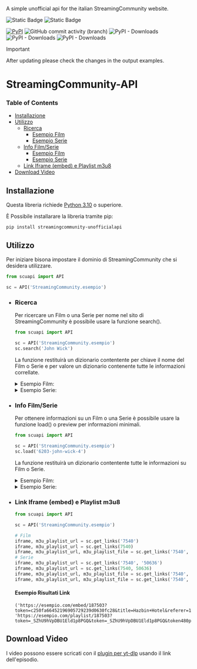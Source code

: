 A simple unofficial api for the italian StreamingCommunity website.

![Static Badge](https://img.shields.io/badge/version-3.0.1-green?style=for-the-badge) ![Static Badge](https://img.shields.io/badge/06%2F04%2F2025-Working-green?style=for-the-badge)

[![PyPI](https://img.shields.io/pypi/v/streamingcommunity-unofficialapi?style=flat)](https://pypi.org/project/streamingcommunity-unofficialapi/)
![GitHub commit activity (branch)](https://img.shields.io/github/commit-activity/w/Blu-Tiger/streamingcommunity-unofficialapi?style=flat)
![PyPI - Downloads](https://img.shields.io/pypi/dd/streamingcommunity-unofficialapi?style=flat)
![PyPI - Downloads](https://img.shields.io/pypi/dw/streamingcommunity-unofficialapi?style=flat)
![PyPI - Downloads](https://img.shields.io/pypi/dm/streamingcommunity-unofficialapi?style=flat)

> [!IMPORTANT]
> After updating please check the changes in the output examples.

# StreamingCommunity-API

### Table of Contents

- [Installazione](#installazione)
- [Utilizzo](#utilizzo)
  - [Ricerca](#ricerca)
    - [Esempio Film](#ricerca-esempio-film)
    - [Esempio Serie](#ricerca-esempio-serie)
  - [Info Film/Serie](#info-filmserie)
    - [Esempio Film](#info-esempio-film)
    - [Esempio Serie](#info-esempio-serie)
  - [Link Iframe (embed) e Playlist m3u8](#getlinks)
- [Download Video](#download-video)

## Installazione <a name="installazione" />

Questa libreria richiede [Python 3.10](https://www.python.org/) o superiore.

È Possibile installarare la libreria tramite pip:

```
pip install streamingcommunity-unofficialapi
```

## Utilizzo <a name="utilizzo" />

Per iniziare bisona impostare il dominio di StreamingCommunity che si desidera utilizzare.

```python
from scuapi import API

sc = API('StreamingCommunity.esempio')
```

- ### Ricerca <a name="ricerca" />

  Per ricercare un Film o una Serie per nome nel sito di StreamingCommunity è possibile usare la funzione search().

  ```python
  from scuapi import API

  sc = API('StreamingCommunity.esempio')
  sc.search('John Wick')
  ```

  La funzione restituirà un dizionario contentente per chiave il nome del Film o Serie e per valore un dizionario contenente tutte le informazioni correllate.

  <details>
  <summary>Esempio Film: <a name="ricerca-esempio-film" /></summary>

  ```
  {
      "John Wick": {
          "id": 6,
          "slug": "john-wick",
          "name": "John Wick",
          "type": "movie",
          "score": "8.1",
          "sub_ita": 0,
          "last_air_date": "2014-10-22",
          "seasons_count": 0,
          "images": [
              {
                  "imageable_id": 6,
                  "imageable_type": "title",
                  "filename": "f7887fba-d2d3-4252-b2e9-45129e1ecfd9.webp",
                  "type": "poster",
                  "original_url_field": None,
              },
              {
                  "imageable_id": 6,
                  "imageable_type": "title",
                  "filename": "3ca16987-4229-4369-ba0b-670e0ec2b4df.webp",
                  "type": "background",
                  "original_url_field": None,
              }
          ],
          "url": "https://StreamingCommunity.esempio/titles/6-john-wick",
      },
      "John Wick 4": {
          "id": 6203,
          "slug": "john-wick-4",
          "name": "John Wick 4",
          "type": "movie",
          "score": "8.6",
          "sub_ita": 0,
          "last_air_date": "2023-03-22",
          "seasons_count": 0,
          "images": [
              {
                  "imageable_id": 6203,
                  "imageable_type": "title",
                  "filename": "8babb029-90b3-4237-aff2-2395b2dfb5ce.webp",
                  "type": "cover_mobile",
                  "original_url_field": None,
              },
              {
                  "imageable_id": 6203,
                  "imageable_type": "title",
                  "filename": "64934c02-794f-4307-a860-758eed06b717.webp",
                  "type": "logo",
                  "original_url_field": None,
              }
          ],
          "url": "https://StreamingCommunity.esempio/titles/6203-john-wick-4",
      },
  }
  ```

   </details>

  <details>
  <summary>Esempio Serie: <a name="ricerca-esempio-serie" /></summary>

  ```
  {
    "Hazbin Hotel": {
      "id": 7540,
      "slug": "hazbin-hotel",
      "name": "Hazbin Hotel",
      "type": "tv",
      "score": "9.2",
      "sub_ita": 0,
      "last_air_date": null,
      "seasons_count": 1,
      "images": [
        {
          "imageable_id": 7540,
          "imageable_type": "title",
          "filename": "cf42bff9-41dc-4710-be80-cbc91ac6686c.webp",
          "type": "logo",
          "original_url_field": null
        },
        {
          "imageable_id": 7540,
          "imageable_type": "title",
          "filename": "d79bac25-35d5-4cae-9543-3f7380260ff8.webp",
          "type": "cover_mobile",
          "original_url_field": null
        },
        {
          "imageable_id": 7540,
          "imageable_type": "title",
          "filename": "4ba17e65-c47b-41cb-833c-2fc5e640bad0.webp",
          "type": "cover",
          "original_url_field": null
        },
        {
          "imageable_id": 7540,
          "imageable_type": "title",
          "filename": "ca6cbc7b-4d05-4d23-bc35-cef0aafd33b4.webp",
          "type": "background",
          "original_url_field": null
        },
        {
          "imageable_id": 7540,
          "imageable_type": "title",
          "filename": "d06f117f-d3c6-43ef-9d9a-9d99543387ad.webp",
          "type": "poster",
          "original_url_field": null
        }
      ],
      "url": "https://StreamingCommunity.esempio/titles/7540-hazbin-hotel"
    }
  }
  ```

  </details>

- ### Info Film/Serie <a name="info-filmserie" />

  Per ottenere informazioni su un Film o una Serie è possibile usare la funzione load() o preview per informazioni minimali.

  ```python
  from scuapi import API

  sc = API('StreamingCommunity.esempio')
  sc.load('6203-john-wick-4')
  ```

  La funzione restituirà un dizionario contentente tutte le informazioni su Film o Serie.

  <details>
  <summary>Esempio Film: <a name="info-esempio-film" /></summary>

  ```
    {
        "name": "John Wick",
        "url": "https://streamingcommunity.esempio/titles/6-john-wick",
        "id": 6,
        "type": "Movie",
        "images": [
            {
                "id": 216,
                "filename": "f7887fba-d2d3-4252-b2e9-45129e1ecfd9.webp",
                "type": "poster",
                "imageable_type": "title",
                "imageable_id": 6,
                "created_at": "2023-05-18T11:48:50.000000Z",
                "updated_at": "2023-05-18T14:16:51.000000Z",
                "original_url_field": None,
            },
            {
                "id": 217,
                "filename": "3ca16987-4229-4369-ba0b-670e0ec2b4df.webp",
                "type": "background",
                "imageable_type": "title",
                "imageable_id": 6,
                "created_at": "2023-05-18T11:48:50.000000Z",
                "updated_at": "2023-05-18T14:16:51.000000Z",
                "original_url_field": None,
            },
        ],
        "year": 2014,
        "plot": "Dopo la morte dell'amata moglie, il leggendario ex assassino John Wick (Keanu Reeves) trascorre le giornate a rimettere in sesto la sua Ford Mustang del 1969 e con la sola compagnia del cane Daisy. La sua esistenza scivola via senza intoppi fino a quando un sadico delinquente di nome Yosef Tarasof nota la sua auto. Non accettando il rifiuto di venderla di Wick, Yosef manda due suoi complici a rubare la macchina e a uccidere brutalmente Daisy. Da quel momento, John si mette sulle tracce del criminale a New York, scoprendo di avere a che fare con l'unico figlio del boss della mala Viggo Tarasof. Quando in breve tempo per la città si diffonde la voce che John è in cerca di Yosef per vendicarsi, Viggo mette sulla sua testa una grande ricompensa, che attira tutti gli assassini in circolazione.",
        "tmdb_id": 245891,
        "imdb_id": "tt2911666",
        "netflix_id": 80013762,
        "prime_id": "0G58W0Q34J67V60W5XWF6BAVXM",
        "disney_id": None,
        "release_date": "2014-10-22",
        "sub_ita": None,
        "rating": 8000,
        "tags": ["Azione", "Thriller"],
        "duration": 136,
        "trailerUrl": "https://www.youtube.com/watch?v=N_ZPL3hmFEo",
        "recommendations": [
            {
                "id": 5981,
                "slug": "invito-a-cena-con-delitto",
                "name": "Invito a cena con delitto",
                "type": "movie",
                "score": "7.8",
                "sub_ita": 0,
                "last_air_date": "1976-06-23",
                "age": None,
                "seasons_count": 0,
                "images": [
                    {
                        "imageable_id": 5981,
                        "imageable_type": "title",
                        "filename": "19aabbad-784e-480c-b5d1-97bd3266eea4.webp",
                        "type": "poster",
                        "original_url_field": None,
                    },
                    {
                        "imageable_id": 5981,
                        "imageable_type": "title",
                        "filename": "85cd7753-4b33-4c73-ad42-f20689a67d69.webp",
                        "type": "background",
                        "original_url_field": None,
                    },
                ],
            },
            {
                "id": 10916,
                "slug": "absolution-storia-criminale",
                "name": "ABSOLUTION - STORIA CRIMINALE",
                "type": "movie",
                "score": "6.2",
                "sub_ita": 0,
                "last_air_date": "2024-10-31",
                "age": 18,
                "seasons_count": 0,
                "images": [
                    {
                        "imageable_id": 10916,
                        "imageable_type": "title",
                        "filename": "dde0111a-f0d9-4510-a85e-288e55059023.webp",
                        "type": "cover",
                        "original_url_field": None,
                    },
                    {
                        "imageable_id": 10916,
                        "imageable_type": "title",
                        "filename": "f2c04f2f-a940-43d1-9f60-7b754ad82c79.webp",
                        "type": "cover_mobile",
                        "original_url_field": None,
                    },
                ],
            },
        ],
    }
  ```

  </details>

  <details>
  <summary>Esempio Serie: <a name="info-esempio-serie" /></summary>

  ```
    {
        "name": "Scissione",
        "url": "https://streamingcommunity.esempio/titles/4937-scissione",
        "id": 4937,
        "type": "TvSeries",
        "episodeList": [
            {
                "name": "Buone notizie sull'inferno",
                "season": 1,
                "episode": 1,
                "description": "Mark viene promosso a capo del team di impiegati la cui memoria è stata chirurgicamente scissa per dividere i ricordi della vita lavorativa da quelli della vita privata.",
                "duration": 52,
                "images": [
                    {
                        "id": 144908,
                        "filename": "333170a8-9dfd-49d9-b5b2-565b97cb78c0.webp",
                        "type": "cover",
                        "imageable_type": "episode",
                        "imageable_id": 30088,
                        "created_at": "2024-12-12T16:44:40.000000Z",
                        "updated_at": "2024-12-12T16:44:40.000000Z",
                        "original_url_field": None,
                    }
                ],
                "url": "ParseResult(scheme='https', netloc='streamingcommunity.esempio', path='', params='', query='', fragment='')/watch/4937?e=30088",
                "id": 30088,
            },
            {
                "name": "Half Loop",
                "season": 1,
                "episode": 2,
                "description": "Il team forma la nuova assunta, Helly, sul lavoro di Macrodata Refinment. Mark si prende un giorno di pausa per incontrare un misterioso ex collega.",
                "duration": 47,
                "images": [
                    {
                        "id": 144909,
                        "filename": "51a84c9f-8691-4069-b74e-8e04245291b8.webp",
                        "type": "cover",
                        "imageable_type": "episode",
                        "imageable_id": 30089,
                        "created_at": "2024-12-12T16:44:48.000000Z",
                        "updated_at": "2024-12-12T16:44:48.000000Z",
                        "original_url_field": None,
                    }
                ],
                "url": "ParseResult(scheme='https', netloc='streamingcommunity.esempio', path='', params='', query='', fragment='')/watch/4937?e=30089",
                "id": 30089,
            },
            {
                "name": "Chi è vivo?",
                "season": 2,
                "episode": 3,
                "description": "Mark, Helly, Irving e Dylan cercano risposte.",
                "duration": 53,
                "images": [
                    {
                        "id": 149514,
                        "filename": "dd954958-6633-4221-97e9-3ec448758725.webp",
                        "type": "cover",
                        "imageable_type": "episode",
                        "imageable_id": 84347,
                        "created_at": "2025-01-31T02:10:31.000000Z",
                        "updated_at": "2025-01-31T02:10:31.000000Z",
                        "original_url_field": None,
                    }
                ],
                "url": "ParseResult(scheme='https', netloc='streamingcommunity.esempio', path='', params='', query='', fragment='')/watch/4937?e=84347",
                "id": 84347,
            },
            {
                "name": "La Valle del Dolore",
                "season": 2,
                "episode": 4,
                "description": "Il team partecipa a un'attività di gruppo.",
                "duration": 50,
                "images": [
                    {
                        "id": 150044,
                        "filename": "01f322e9-2534-46bc-a55c-b29152298d82.webp",
                        "type": "cover",
                        "imageable_type": "episode",
                        "imageable_id": 84509,
                        "created_at": "2025-02-07T02:08:31.000000Z",
                        "updated_at": "2025-02-07T02:08:31.000000Z",
                        "original_url_field": None,
                    }
                ],
                "url": "ParseResult(scheme='https', netloc='streamingcommunity.esempio', path='', params='', query='', fragment='')/watch/4937?e=84509",
                "id": 84509,
            },
        ],
        "images": [
            {
                "id": 155419,
                "filename": "c0e66fa5-9d20-47cf-aee4-7a1a7eb3d9ce.webp",
                "type": "cover",
                "imageable_type": "title",
                "imageable_id": 4937,
                "created_at": "2025-03-13T18:37:16.000000Z",
                "updated_at": "2025-03-13T18:37:16.000000Z",
                "original_url_field": None,
            },
            {
                "id": 155420,
                "filename": "dd1fdc3e-bd17-4791-a8b0-57e16b30aadb.webp",
                "type": "cover_mobile",
                "imageable_type": "title",
                "imageable_id": 4937,
                "created_at": "2025-03-13T18:37:16.000000Z",
                "updated_at": "2025-03-13T18:37:16.000000Z",
                "original_url_field": None,
            },
        ],
        "year": 2022,
        "plot": "In questa serie vincitrice del premio Emmy diretta da Ben Stiller, Mark guida un team di impiegati la cui memoria è stata chirurgicamente scissa per dividere i ricordi della vita lavorativa da quelli della vita privata. Gli impiegati iniziano un viaggio alla scoperta della verità riguardo al loro lavoro e se stessi.",
        "tmdb_id": 95396,
        "imdb_id": "tt11280740",
        "netflix_id": None,
        "prime_id": None,
        "disney_id": None,
        "release_date": "2022-02-18",
        "sub_ita": None,
        "rating": 8700,
        "seasons_count": 2,
        "tags": ["Dramma", "Sci-Fi & Fantasy", "Mistero"],
        "trailerUrl": "https://www.youtube.com/watch?v=gHUPGia32y4",
        "recommendations": [
            {
                "id": 10623,
                "slug": "the-madness",
                "name": "The Madness",
                "type": "tv",
                "score": "6.9",
                "sub_ita": 0,
                "last_air_date": "2024-11-28",
                "age": 16,
                "seasons_count": 1,
                "images": [
                    {
                        "imageable_id": 10623,
                        "imageable_type": "title",
                        "filename": "a002ecd7-4218-472c-b909-0f80c057b933.webp",
                        "type": "logo",
                        "original_url_field": None,
                    },
                    {
                        "imageable_id": 10623,
                        "imageable_type": "title",
                        "filename": "d77b621a-6cc9-4c7c-9380-682cfb027b46.webp",
                        "type": "background",
                        "original_url_field": None,
                    },
                ],
            },
            {
                "id": 5010,
                "slug": "shining-girls",
                "name": "Shining Girls",
                "type": "tv",
                "score": "7.6",
                "sub_ita": 0,
                "last_air_date": "2022-04-29",
                "age": 12,
                "seasons_count": 1,
                "images": [
                    {
                        "imageable_id": 5010,
                        "imageable_type": "title",
                        "filename": "ee0b09c6-3fcc-4ae8-9aac-c1abe8b7b9b4.webp",
                        "type": "poster",
                        "original_url_field": None,
                    },
                    {
                        "imageable_id": 5010,
                        "imageable_type": "title",
                        "filename": "ec20c1ca-8450-4c45-80ec-38e379d66a29.webp",
                        "type": "background",
                        "original_url_field": None,
                    },
                ],
            },
        ],
    }

  ```

   </details>

- ### Link Iframe (embed) e Playlist m3u8 <a name="getlinks" />

  ```python
  from scuapi import API

  sc = API('StreamingCommunity.esempio')

  # Film
  iframe, m3u_playlist_url = sc.get_links('7540')
  iframe, m3u_playlist_url = sc.get_links(7540)
  iframe, m3u_playlist_url, m3u_playlist_file = sc.get_links('7540', get_m3u=True)
  # Serie
  iframe, m3u_playlist_url = sc.get_links('7540', '50636')
  iframe, m3u_playlist_url = sc.get_links(7540, 50636)
  iframe, m3u_playlist_url, m3u_playlist_file = sc.get_links('7540', '50636', get_m3u=True)
  iframe, m3u_playlist_url, m3u_playlist_file = sc.get_links('7540', episode_id='50636', get_m3u=True)
  ```

  #### Esempio Risultati Link

  ```
  ('https://esempio.com/embed/187503?token=c250fa66452196905729239d0630fc28&title=Hazbin+Hotel&referer=1&expires=1712698824&description=S1%3AE1+Ouverture&nextEpisode=1&b=1',
  'https://esempio.com/playlist/187503?token=_SZhU9hVpDBU1Eld1p8PGQ&token=_SZhU9hVpDBU1Eld1p8PGQ&token480p=fkHMJTm4hOTW1yxBenQ8Vw&token720p=D9AarDND8u2sypbB11ApCA&expires=1712698824')
  ```

## Download Video <a name="download-video" />

I video possono essere scricati con il [plugin per yt-dlp](https://github.com/Blu-Tiger/StreamingCommunity-yt-dlp-plugin) usando il link dell'episodio.
